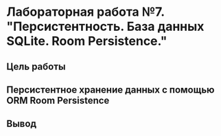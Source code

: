 # Лабораторная работа №7. "Персистентность. База данных SQLite. Room Persistence."

## Цель работы

## Персистентное хранение данных с помощью ORM Room Persistence

## Вывод